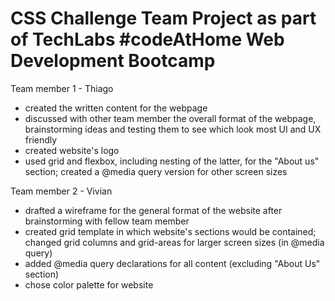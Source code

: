 # CSS Challenge Team Project as part of TechLabs #codeAtHome Web Development Bootcamp

Team member 1 - Thiago

- created the written content for the webpage
- discussed with other team member the overall format of the webpage, brainstorming ideas and testing them to see which look most UI and UX friendly
- created website's logo
- used grid and flexbox, including nesting of the latter, for the "About us" section; created a @media query version for other screen sizes

Team member 2 - Vivian

- drafted a wireframe for the general format of the website after brainstorming with fellow team member
- created grid template in which website's sections would be contained; changed grid columns and grid-areas for larger screen sizes (in @media query)
- added @media query declarations for all content (excluding "About Us" section)
- chose color palette for website
